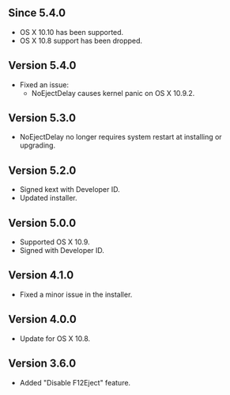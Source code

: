 Since 5.4.0
-----------

* OS X 10.10 has been supported.
* OS X 10.8 support has been dropped.

Version 5.4.0
-------------

* Fixed an issue:
    * NoEjectDelay causes kernel panic on OS X 10.9.2.

Version 5.3.0
-------------

* NoEjectDelay no longer requires system restart at installing or upgrading.

Version 5.2.0
-------------

* Signed kext with Developer ID.
* Updated installer.

Version 5.0.0
-------------

* Supported OS X 10.9.
* Signed with Developer ID.

Version 4.1.0
-------------

* Fixed a minor issue in the installer.

Version 4.0.0
-------------

* Update for OS X 10.8.

Version 3.6.0
-------------

* Added "Disable F12Eject" feature.
